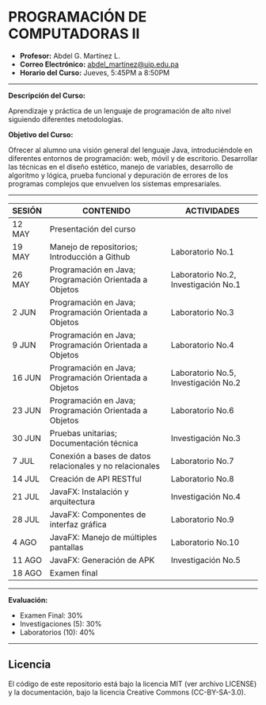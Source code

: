 # PROGRAMACIÓN DE COMPUTADORAS II

- **Profesor:** Abdel G. Martínez L.
- **Correo Electrónico:** abdel_martinez@uip.edu.pa
- **Horario del Curso:** Jueves, 5:45PM a 8:50PM

---

**Descripción del Curso:**

Aprendizaje y práctica de un lenguaje de programación de alto nivel siguiendo diferentes metodologías.

**Objetivo del Curso:**

Ofrecer al alumno una visión general del lenguaje Java, introduciéndole en diferentes entornos de programación: web, móvil y de escritorio. Desarrollar las técnicas en el diseño estético, manejo de variables, desarrollo de algoritmo y lógica, prueba funcional y depuración de errores de los programas complejos que envuelven los sistemas empresariales.

---

| SESIÓN | CONTENIDO                                                 | ACTIVIDADES                          |
| ------ | --------------------------------------------------------- | ------------------------------------ |
| 12 MAY | Presentación del curso                                    |                                      |
| 19 MAY | Manejo de repositorios; Introducción a Github             | Laboratorio No.1                     |
| 26 MAY | Programación en Java; Programación Orientada a Objetos    | Laboratorio No.2, Investigación No.1 |
| 2 JUN  | Programación en Java; Programación Orientada a Objetos    | Laboratorio No.3                     |
| 9 JUN  | Programación en Java; Programación Orientada a Objetos    | Laboratorio No.4                     |
| 16 JUN | Programación en Java; Programación Orientada a Objetos    | Laboratorio No.5, Investigación No.2 |
| 23 JUN | Programación en Java; Programación Orientada a Objetos    | Laboratorio No.6                     |
| 30 JUN | Pruebas unitarias; Documentación técnica                  | Investigación No.3                   |
| 7 JUL  | Conexión a bases de datos relacionales y no relacionales  | Laboratorio No.7                     |
| 14 JUL | Creación de API RESTful                                   | Laboratorio No.8                     |
| 21 JUL | JavaFX: Instalación y arquitectura                        | Investigación No.4                   |
| 28 JUL | JavaFX: Componentes de interfaz gráfica                   | Laboratorio No.9                     |
| 4 AGO  | JavaFX: Manejo de múltiples pantallas                     | Laboratorio No.10                    |
| 11 AGO | JavaFX: Generación de APK                                 | Investigación No.5                   |
| 18 AGO | Examen final                                              |                                      |

---

**Evaluación:**
- Examen Final:        30%
- Investigaciones (5): 30%
- Laboratorios (10):   40%

---

## Licencia
El código de este repositorio está bajo la licencia MIT (ver archivo LICENSE) y la documentación, bajo la licencia Creative Commons (CC-BY-SA-3.0).
